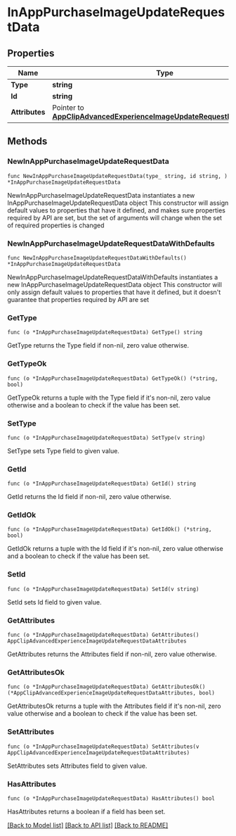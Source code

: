 # InAppPurchaseImageUpdateRequestData

## Properties

Name | Type | Description | Notes
------------ | ------------- | ------------- | -------------
**Type** | **string** |  | 
**Id** | **string** |  | 
**Attributes** | Pointer to [**AppClipAdvancedExperienceImageUpdateRequestDataAttributes**](AppClipAdvancedExperienceImageUpdateRequestDataAttributes.md) |  | [optional] 

## Methods

### NewInAppPurchaseImageUpdateRequestData

`func NewInAppPurchaseImageUpdateRequestData(type_ string, id string, ) *InAppPurchaseImageUpdateRequestData`

NewInAppPurchaseImageUpdateRequestData instantiates a new InAppPurchaseImageUpdateRequestData object
This constructor will assign default values to properties that have it defined,
and makes sure properties required by API are set, but the set of arguments
will change when the set of required properties is changed

### NewInAppPurchaseImageUpdateRequestDataWithDefaults

`func NewInAppPurchaseImageUpdateRequestDataWithDefaults() *InAppPurchaseImageUpdateRequestData`

NewInAppPurchaseImageUpdateRequestDataWithDefaults instantiates a new InAppPurchaseImageUpdateRequestData object
This constructor will only assign default values to properties that have it defined,
but it doesn't guarantee that properties required by API are set

### GetType

`func (o *InAppPurchaseImageUpdateRequestData) GetType() string`

GetType returns the Type field if non-nil, zero value otherwise.

### GetTypeOk

`func (o *InAppPurchaseImageUpdateRequestData) GetTypeOk() (*string, bool)`

GetTypeOk returns a tuple with the Type field if it's non-nil, zero value otherwise
and a boolean to check if the value has been set.

### SetType

`func (o *InAppPurchaseImageUpdateRequestData) SetType(v string)`

SetType sets Type field to given value.


### GetId

`func (o *InAppPurchaseImageUpdateRequestData) GetId() string`

GetId returns the Id field if non-nil, zero value otherwise.

### GetIdOk

`func (o *InAppPurchaseImageUpdateRequestData) GetIdOk() (*string, bool)`

GetIdOk returns a tuple with the Id field if it's non-nil, zero value otherwise
and a boolean to check if the value has been set.

### SetId

`func (o *InAppPurchaseImageUpdateRequestData) SetId(v string)`

SetId sets Id field to given value.


### GetAttributes

`func (o *InAppPurchaseImageUpdateRequestData) GetAttributes() AppClipAdvancedExperienceImageUpdateRequestDataAttributes`

GetAttributes returns the Attributes field if non-nil, zero value otherwise.

### GetAttributesOk

`func (o *InAppPurchaseImageUpdateRequestData) GetAttributesOk() (*AppClipAdvancedExperienceImageUpdateRequestDataAttributes, bool)`

GetAttributesOk returns a tuple with the Attributes field if it's non-nil, zero value otherwise
and a boolean to check if the value has been set.

### SetAttributes

`func (o *InAppPurchaseImageUpdateRequestData) SetAttributes(v AppClipAdvancedExperienceImageUpdateRequestDataAttributes)`

SetAttributes sets Attributes field to given value.

### HasAttributes

`func (o *InAppPurchaseImageUpdateRequestData) HasAttributes() bool`

HasAttributes returns a boolean if a field has been set.


[[Back to Model list]](../README.md#documentation-for-models) [[Back to API list]](../README.md#documentation-for-api-endpoints) [[Back to README]](../README.md)


